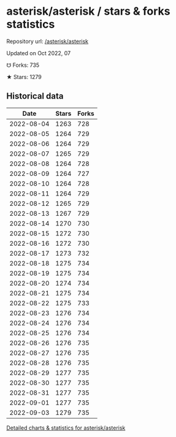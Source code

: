 # asterisk/asterisk / stars & forks statistics

Repository url: [/asterisk/asterisk](https://github.com/asterisk/asterisk)

Updated on Oct 2022, 07

☋ Forks: 735

★ Stars: 1279

## Historical data
| Date | Stars | Forks |
|------|-------|-------|
| 2022-08-04 | 1263 | 728 | 
| 2022-08-05 | 1264 | 729 | 
| 2022-08-06 | 1264 | 729 | 
| 2022-08-07 | 1265 | 729 | 
| 2022-08-08 | 1264 | 728 | 
| 2022-08-09 | 1264 | 727 | 
| 2022-08-10 | 1264 | 728 | 
| 2022-08-11 | 1264 | 729 | 
| 2022-08-12 | 1265 | 729 | 
| 2022-08-13 | 1267 | 729 | 
| 2022-08-14 | 1270 | 730 | 
| 2022-08-15 | 1272 | 730 | 
| 2022-08-16 | 1272 | 730 | 
| 2022-08-17 | 1273 | 732 | 
| 2022-08-18 | 1275 | 734 | 
| 2022-08-19 | 1275 | 734 | 
| 2022-08-20 | 1274 | 734 | 
| 2022-08-21 | 1275 | 734 | 
| 2022-08-22 | 1275 | 733 | 
| 2022-08-23 | 1276 | 734 | 
| 2022-08-24 | 1276 | 734 | 
| 2022-08-25 | 1276 | 734 | 
| 2022-08-26 | 1276 | 735 | 
| 2022-08-27 | 1276 | 735 | 
| 2022-08-28 | 1276 | 735 | 
| 2022-08-29 | 1277 | 735 | 
| 2022-08-30 | 1277 | 735 | 
| 2022-08-31 | 1277 | 735 | 
| 2022-09-01 | 1277 | 735 | 
| 2022-09-03 | 1279 | 735 | 


[Detailed charts & statistics for asterisk/asterisk](https://reviewgithub.com/rep/asterisk/asterisk)
